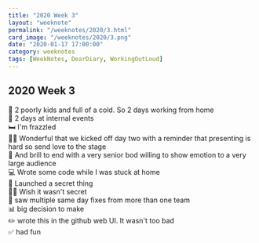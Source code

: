 ```yaml
---
title: "2020 Week 3"
layout: "weeknote"
permalink: "/weeknotes/2020/3.html"
card_image: "/weeknotes/2020/3.png"
date: "2020-01-17 17:00:00"
category: weeknotes
tags: [WeekNotes, DearDiary, WorkingOutLoud]
---
```


## 2020 Week 3

🏥 2 poorly kids and full of a cold. So 2 days working from home<br/>
💼 2 days at internal events<br/>
🛏️ I'm frazzled<br/>
🦸‍♀️ Wonderful that we kicked off day two with a reminder that presenting is hard so send love to the stage<br/>
💖 And brill to end with a very senior bod willing to show emotion to a very large audience<br/>
💻 Wrote some code while I was stuck at home<br/>
💪 Launched a secret thing<br/>
🕵️‍♂️ Wish it wasn't secret<br/>
💎 saw multiple same day fixes from more than one team<br/>
📊 big decision to make<br/>
✏️ wrote this in the github web UI. It wasn't too bad<br/>
✅ had fun
